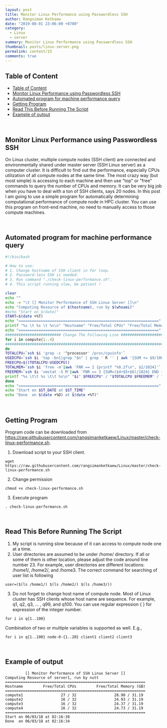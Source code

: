 ```yaml
---
layout: post
title: Monitor Linux Performance using Passwordless SSH
author: Rangsiman Ketkaew
date: "2019-08-01 23:06:00 +0700"
category:
  - Linux
  - server
summary: Monitor Linux Performance using Passwordless SSH
thumbnail: posts/linux-server.png
permalink: content/15
comments: true
---
```


## Table of Content

- [Table of Content](#table-of-content)
- [Monitor Linux Performance using Passwordless SSH](#monitor-linux-performance-using-passwordless-ssh)
- [Automated program for machine performance query](#automated-program-for-machine-performance-query)
- [Getting Program](#getting-program)
- [Read This Before Running The Script](#read-this-before-running-the-script)
- [Example of output](#example-of-output)

<br>

## Monitor Linux Performance using Passwordless SSH

On Linux cluster, multiple compute nodes (SSH client) are connected and environmentally shared under master server (SSH Linux server) as a computer cluster. It is difficult to find out the performance, especially CPUs utilization of all compute nodes at the same time. The most crazy way (but most simple) is accessing to each machine and then use "top" or "free" commands to query the number of CPUs and memory. It can be very big job when you have to deal with a ton of SSH clients, says 20 nodes. In this post I am going to use a simple program for automatically determining computational performance of compute node in HPC cluster. You can use this program on front-end machine, no need to manually access to those compute machines.

<br>

## Automated program for machine performance query

```sh
#!/bin/bash

# How to use:
# 1. Change hostname of SSH client in for loop.
# 2. Password-less SSH is needed.
# 3. Run command "./check-linux-performance.sh".
# 4. This script running slow, be patient !

clear
echo ""
echo -e "\t [] Monitor Performance of SSH Linux Server []\n"
echo "Computing Resource of $(hostname), run by $(whoami)"
#echo "Start on $(date)"
START=$(date +%T)
echo "==============================================================="
printf "%s \t %s \t %s\n" "Hostname" "Free/Total CPUs" "Free/Total Memory (GB)"
echo "==============================================================="
######################### Change The Following Line #############################
for i in compute{1..4}
#################################################################################
do
TOTALCPU=`ssh $i 'grep -c '^processor' /proc/cpuinfo'`
USEDCPU=`ssh $i 'top -bn1|grep "$n" | grep ' R '' | awk '{SUM += $9/100} END {printf "%0.f\n", SUM}'`
FREECPU=$((TOTALCPU-USEDCPU))
TOTALMEM=`ssh $i 'free -m'|awk 'FNR == 2 {printf "%0.2f\n", $2/1024}'`
FREEMEM=`ssh $i 'vmstat -S M'|awk 'FNR == 3 {SUM=($4+$5+$6)/1024} END {printf "%0.2f\n",  SUM}'`
printf "%s \t\t %s \t\t %s\n" "$i" $FREECPU" / "$TOTALCPU $FREEMEM" / "$TOTALMEM
done
echo "==============================================================="
echo "Start on $ST_DATE at $ST_TIME"
echo "Done  on $(date +%D) at $(date +%T)"
```

<br>

## Getting Program

Program code can be downloaded from 
<https://raw.githubusercontent.com/rangsimanketkaew/Linux/master/check-linux-performance.sh>.

1. Download script to your SSH client.
```
wget https://raw.githubusercontent.com/rangsimanketkaew/Linux/master/check-linux-performance.sh
```

2. Change permission
```
chmod +x check-linux-performance.sh
```

3. Execute program
```
. check-linux-performance.sh
```

<br>

## Read This Before Running The Script

1. My script is running slow because of it can access to compute node one at a time.
2. User directories are assumed to be under /home/ directory. If all or some of them is other location, please adjust the code around line number 23.  For example, user directories are different locations: /home1/, /home2/, and /home3. The correct command for searching of user list is following
```
user=($(ls /home1/) $(ls /home2/) $(ls /home3/))
```

3. Do not forget to change host name of compute node.
Most of Linux cluster has SSH clients whose host name are sequence. For example, q1, q2, q3, ... , q99, and q100. You can use regular expression  {  }  for expression of the integer number.
```
for i in q{1..100}
```
Combination of two or multiple variables is supported as well. E.g.,
```
for i in q{1..100} node-0-{1..20} client1 client2 client3
```

<br>

## Example of output

```
         [] Monitor Performance of SSH Linux Server []
Computing Resource of server1, run by nutt
===============================================================
Hostname         Free/Total CPUs         Free/Total Memory (GB)
===============================================================
compute1                 27 / 32                 28.90 / 31.19
compute2                 16 / 32                 24.93 / 31.19
compute3                 16 / 32                 24.37 / 31.19
compute4                 16 / 32                 24.73 / 31.19
===============================================================
Start on 06/03/18 at 02:16:30
Done  on 06/03/18 at 02:16:34
```
